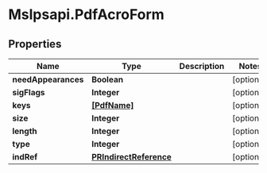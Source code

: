 # Mslpsapi.PdfAcroForm

## Properties
Name | Type | Description | Notes
------------ | ------------- | ------------- | -------------
**needAppearances** | **Boolean** |  | [optional] 
**sigFlags** | **Integer** |  | [optional] 
**keys** | [**[PdfName]**](PdfName.md) |  | [optional] 
**size** | **Integer** |  | [optional] 
**length** | **Integer** |  | [optional] 
**type** | **Integer** |  | [optional] 
**indRef** | [**PRIndirectReference**](PRIndirectReference.md) |  | [optional] 


